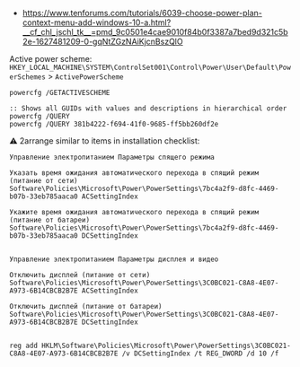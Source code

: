 * https://www.tenforums.com/tutorials/6039-choose-power-plan-context-menu-add-windows-10-a.html?__cf_chl_jschl_tk__=pmd_9c0501e4cae9010f84b0f3387a7bed9d321c5b2e-1627481209-0-gqNtZGzNAiKjcnBszQlO



Active power scheme:<br>
`HKEY_LOCAL_MACHINE\SYSTEM\ControlSet001\Control\Power\User\Default\PowerSchemes` > `ActivePowerScheme`
```batch
powercfg /GETACTIVESCHEME
```

```batch
:: Shows all GUIDs with values and descriptions in hierarchical order
powercfg /QUERY
powercfg /QUERY 381b4222-f694-41f0-9685-ff5bb260df2e
```


:warning: 2arrange similar to items in installation checklist:
```
Управление электропитанием Параметры спящего режима

Указать время ожидания автоматического перехода в спящий режим (питание от сети)
Software\Policies\Microsoft\Power\PowerSettings\7bc4a2f9-d8fc-4469-b07b-33eb785aaca0 ACSettingIndex

Укажите время ожидания автоматического перехода в спящий режим (питание от батареи)
Software\Policies\Microsoft\Power\PowerSettings\7bc4a2f9-d8fc-4469-b07b-33eb785aaca0 DCSettingIndex


Управление электропитанием Параметры дисплея и видео

Отключить дисплей (питание от сети)
Software\Policies\Microsoft\Power\PowerSettings\3C0BC021-C8A8-4E07-A973-6B14CBCB2B7E ACSettingIndex

Отключить дисплей (питание от батареи)
Software\Policies\Microsoft\Power\PowerSettings\3C0BC021-C8A8-4E07-A973-6B14CBCB2B7E DCSettingIndex


reg add HKLM\Software\Policies\Microsoft\Power\PowerSettings\3C0BC021-C8A8-4E07-A973-6B14CBCB2B7E /v DCSettingIndex /t REG_DWORD /d 10 /f
```
